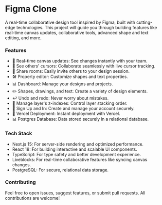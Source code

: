 # Figma Clone

A real-time collaborative design tool inspired by Figma, built with cutting-edge technologies. This project will guide you through building features like real-time canvas updates, collaborative tools, advanced shape and text editing, and more.

### Features

- 🔄 Real-time canvas updates: See changes instantly with your team.
- 👀 See others' cursors: Collaborate seamlessly with live cursor tracking.
- 🔗 Share rooms: Easily invite others to your design session.
- 🛠️ Property editor: Customize shapes and text properties.
- 📊 Dashboard: Manage your designs and projects.
- ✏️ Shapes, drawings, and text: Create a variety of design elements.
- ↩️ Undo and redo: Never worry about mistakes.
- 🔀 Manage layer's z-indexes: Control layer stacking order.
- 🔑 Sign Up and In: Create and manage your account securely.
- 🚀 Vercel Deployment: Instant deployment with Vercel.
- 📊 Postgres Database: Data stored securely in a relational database.

### Tech Stack

- Next.js 15: For server-side rendering and optimized performance.
- React 18: For building interactive and scalable UI components.
- TypeScript: For type safety and better development experience.
- Liveblocks: For real-time collaborative features like syncing canvas changes.
- PostgreSQL: For secure, relational data storage.

### Contributing

Feel free to open issues, suggest features, or submit pull requests. All contributions are welcome!
